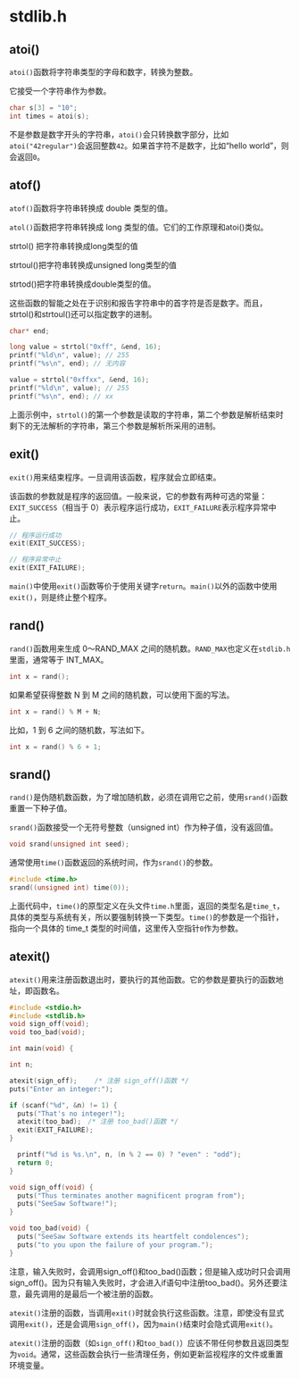 # stdlib.h

## atoi()

`atoi()`函数将字符串类型的字母和数字，转换为整数。

它接受一个字符串作为参数。

```c
char s[3] = "10";
int times = atoi(s);
```

不是参数是数字开头的字符串，`atoi()`会只转换数字部分，比如`atoi("42regular")`会返回整数`42`。如果首字符不是数字，比如“hello world”，则会返回`0`。

## atof()

`atof()`函数将字符串转换成 double 类型的值。

`atol()`函数把字符串转换成 long 类型的值。它们的工作原理和atoi()类似。

strtol() 把字符串转换成long类型的值

strtoul()把字符串转换成unsigned long类型的值

strtod()把字符串转换成double类型的值。

这些函数的智能之处在于识别和报告字符串中的首字符是否是数字。而且，strtol()和strtoul()还可以指定数字的进制。

```c
char* end;

long value = strtol("0xff", &end, 16);
printf("%ld\n", value); // 255
printf("%s\n", end); // 无内容

value = strtol("0xffxx", &end, 16);
printf("%ld\n", value); // 255
printf("%s\n", end); // xx
```

上面示例中，`strtol()`的第一个参数是读取的字符串，第二个参数是解析结束时剩下的无法解析的字符串，第三个参数是解析所采用的进制。

## exit()

`exit()`用来结束程序。一旦调用该函数，程序就会立即结束。

该函数的参数就是程序的返回值。一般来说，它的参数有两种可选的常量：`EXIT_SUCCESS`（相当于 0）表示程序运行成功，`EXIT_FAILURE`表示程序异常中止。

```c
// 程序运行成功
exit(EXIT_SUCCESS);

// 程序异常中止
exit(EXIT_FAILURE);
```

`main()`中使用`exit()`函数等价于使用关键字`return`。`main()`以外的函数中使用`exit()`，则是终止整个程序。

## rand()

`rand()`函数用来生成 0～RAND_MAX 之间的随机数。`RAND_MAX`也定义在`stdlib.h`里面，通常等于 INT_MAX。

```c
int x = rand();
```

如果希望获得整数 N 到 M 之间的随机数，可以使用下面的写法。

```c
int x = rand() % M + N;
```

比如，1 到 6 之间的随机数，写法如下。

```c
int x = rand() % 6 + 1;
```

## srand()

`rand()`是伪随机数函数，为了增加随机数，必须在调用它之前，使用`srand()`函数重置一下种子值。

`srand()`函数接受一个无符号整数（unsigned int）作为种子值，没有返回值。

```c
void srand(unsigned int seed);
```

通常使用`time()`函数返回的系统时间，作为`srand()`的参数。

```c
#include <time.h>
srand((unsigned int) time(0));
```

上面代码中，`time()`的原型定义在头文件`time.h`里面，返回的类型名是`time_t`，具体的类型与系统有关，所以要强制转换一下类型。`time()`的参数是一个指针，指向一个具体的 time_t 类型的时间值，这里传入空指针`0`作为参数。

## atexit()

`atexit()`用来注册函数退出时，要执行的其他函数。它的参数是要执行的函数地址，即函数名。

```c
#include <stdio.h>
#include <stdlib.h>
void sign_off(void);
void too_bad(void);

int main(void) {

int n;

atexit(sign_off);　　 /* 注册 sign_off()函数 */
puts("Enter an integer:");

if (scanf("%d", &n) != 1) {
  puts("That's no integer!");
  atexit(too_bad);　/* 注册 too_bad()函数 */
  exit(EXIT_FAILURE);
}

  printf("%d is %s.\n", n, (n % 2 == 0) ? "even" : "odd");
  return 0;
}

void sign_off(void) {
  puts("Thus terminates another magnificent program from");
  puts("SeeSaw Software!");
}

void too_bad(void) {
  puts("SeeSaw Software extends its heartfelt condolences");
  puts("to you upon the failure of your program.");
}
```

注意，输入失败时，会调用sign_off()和too_bad()函数；但是输入成功时只会调用sign_off()。因为只有输入失败时，才会进入if语句中注册too_bad()。另外还要注意，最先调用的是最后一个被注册的函数。

`atexit()`注册的函数，当调用`exit()`时就会执行这些函数。注意，即使没有显式调用`exit()`，还是会调用`sign_off()`，因为`main()`结束时会隐式调用`exit()`。

`atexit()`注册的函数（如`sign_off()`和`too_bad()`）应该不带任何参数且返回类型为`void`。通常，这些函数会执行一些清理任务，例如更新监视程序的文件或重置环境变量。
